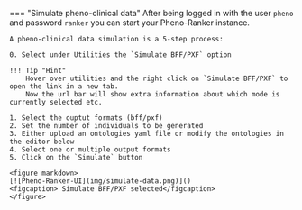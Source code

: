
=== "Simulate pheno-clinical data"
	After being logged in with the user `pheno` and password `ranker`
	you can start your Pheno-Ranker instance.

	A pheno-clinical data simulation is a 5-step process:
	
	0. Select under Utilities the `Simulate BFF/PXF` option

	!!! Tip "Hint"
		Hover over utilities and the right click on `Simulate BFF/PXF` to open the link in a new tab.
		Now the url bar will show extra information about which mode is currently selected etc.

	1. Select the ouptut formats (bff/pxf)
	2. Set the number of individuals to be generated
	3. Either upload an ontologies yaml file or modify the ontologies in the editor below
	4. Select one or multiple output formats
	5. Click on the `Simulate` button

	<figure markdown>
	[![Pheno-Ranker-UI](img/simulate-data.png)]()
	<figcaption> Simulate BFF/PXF selected</figcaption>
	</figure>